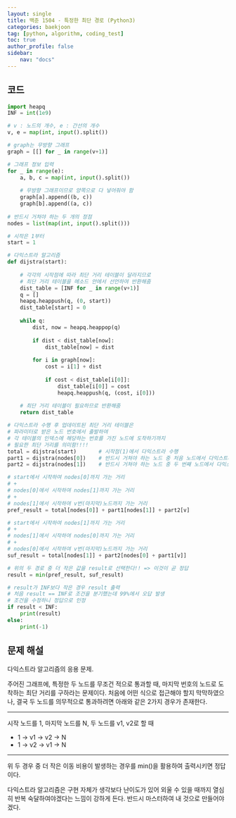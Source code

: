 ```yaml
---
layout: single
title: 백준 1504 - 특정한 최단 경로 (Python3)
categories: baekjoon
tag: [python, algorithm, coding_test]
toc: true 
author_profile: false
sidebar:
    nav: "docs"
---
```


## 코드

```python
import heapq
INF = int(1e9)

# v : 노드의 개수, e : 간선의 개수
v, e = map(int, input().split())

# graph는 무방향 그래프
graph = [[] for _ in range(v+1)]

# 그래프 정보 입력
for _ in range(e):
    a, b, c = map(int, input().split())
    
    # 무방향 그래프이므로 양쪽으로 다 넣어줘야 함
    graph[a].append((b, c))
    graph[b].append((a, c))
    
# 반드시 거쳐야 하는 두 개의 정점
nodes = list(map(int, input().split()))

# 시작은 1부터
start = 1

# 다익스트라 알고리즘
def dijstra(start):
    
    # 각각의 시작점에 따라 최단 거리 테이블이 달라지므로
    # 최단 거리 테이블을 메소드 안에서 선언하여 반환해줌
    dist_table = [INF for _ in range(v+1)]
    q = []
    heapq.heappush(q, (0, start))
    dist_table[start] = 0
    
    while q:
        dist, now = heapq.heappop(q)
        
        if dist < dist_table[now]:
            dist_table[now] = dist
            
        for i in graph[now]:
            cost = i[1] + dist
            
            if cost < dist_table[i[0]]:
                dist_table[i[0]] = cost
                heapq.heappush(q, (cost, i[0]))
    
    # 최단 거리 테이블이 필요하므로 반환해줌
    return dist_table

# 다익스트라 수행 후 업데이트된 최단 거리 테이블은
# 파라미터로 받은 노드 번호에서 출발하여
# 각 테이블의 인덱스에 해당하는 번호를 가진 노드에 도착하기까지
# 필요한 최단 거리를 의미함!!!!
total = dijstra(start)       # 시작점(1)에서 다익스트라 수행
part1 = dijstra(nodes[0])    # 반드시 거쳐야 하는 노드 중 처음 노드에서 다익스트라 수행
part2 = dijstra(nodes[1])    # 반드시 거쳐야 하는 노드 중 두 번째 노드에서 다익스트라 수행

# start에서 시작하여 nodes[0]까지 가는 거리 
# +
# nodes[0]에서 시작하여 nodes[1]까지 가는 거리
# +
# nodes[1]에서 시작하여 v번(마지막)노드까지 가는 거리
pref_result = total[nodes[0]] + part1[nodes[1]] + part2[v]

# start에서 시작하여 nodes[1]까지 가는 거리 
# +
# nodes[1]에서 시작하여 nodes[0]까지 가는 거리
# +
# nodes[0]에서 시작하여 v번(마지막)노드까지 가는 거리
suf_result = total[nodes[1]] + part2[nodes[0] + part1[v]]

# 위의 두 경로 중 더 작은 값을 result로 선택한다!! => 이것이 곧 정답
result = min(pref_result, suf_result)

# result가 INF보다 작은 경우 result 출력
# 처음 result == INF로 조건을 분기했는데 99%에서 오답 발생
# 조건을 수정하니 정답으로 인정
if result < INF:
    print(result)
else:
    print(-1)
```



## 문제 해설

다익스트라 알고리즘의 응용 문제.

주어진 그래프에, 특정한 두 노드를 무조건 적으로 통과할 때, 마지막 번호의 노드로 도착하는 최단 거리를 구하라는 문제이다. 처음에 어떤 식으로 접근해야 할지 막막하였으나, 결국 두 노드를 의무적으로 통과하려면 아래와 같은 2가지 경우가 존재한다.

---

시작 노드를 1, 마지막 노드를 N, 두 노드를 v1, v2로 할 때

- 1 -> v1 -> v2 -> N
- 1 -> v2 -> v1 -> N

---

위 두 경우 중 더 작은 이동 비용이 발생하는 경우를 min()을 활용하여 출력시키면 정답이다.

다익스트라 알고리즘은 구현 자체가 생각보다 난이도가 있어 외울 수 있을 때까지 열심히 반복 숙달하여야겠다는 느낌이 강하게 든다. 반드시 마스터하여 내 것으로 만들어야겠다.
